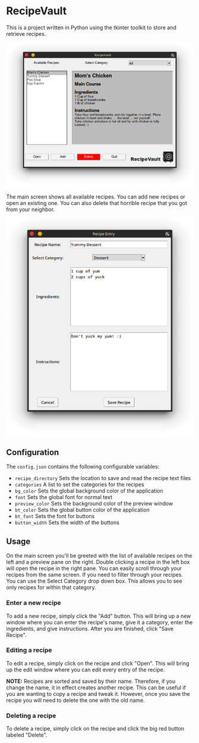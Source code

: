 # RecipeVault

This is a project written in Python using the tkinter toolkit
to store and retrieve recipes.

![Main Screen](images/Screenshot_1.png)

The main screen shows all available recipes. You can add new recipes or open an existing one.
You can also delete that horrible recipe that you got from your neighbor.

![Recipe Screen](images/Screenshot_2.png)

## Configuration
The `config.json` contains the following configurable variables:

- `recipe_directory` Sets the location to save and read the recipe text files
- `categories`       A list to set the categories for the recipes
- `bg_color`         Sets the global background color of the application
- `font`             Sets the global font for normal text
- `preview_color`    Sets the background color of the preview window
- `bt_color`         Sets the global button color of the application
- `bt_font`          Sets the font for buttons
- `button_width`     Sets the width of the buttons

## Usage
On the main screen you'll be greeted with the list of available recipes on the left and a preview
pane on the right. Double clicking a recipe in the left box will open the recipe in the right pane.
You can easily scroll through your recipes from the same screen. If you need to filter through your
recipes. You can use the Select Category drop down box. This allows you to see only recipes for within
that category.
### Enter a new recipe
To add a new recipe, simply click the "Add" button. This will bring up a new window where you can enter
the recipe's name, give it a category, enter the ingredients, and give instructions. After you are
finished, click "Save Recipe".
### Editing a recipe
To edit a recipe, simply click on the recipe and click "Open". This will bring up the edit window where
you can edit every entry of the recipe. 

**NOTE:** Recipes are sorted and saved by their name. Therefore, if
you change the name, it in effect creates another recipe. This can be useful if you are wanting to copy
a recipe and tweak it. However, once you save the recipe you will need to delete the one with the old name.
### Deleting a recipe
To delete a recipe, simply click on the recipe and click the big red button labeled "Delete".

